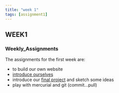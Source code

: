 ```yaml
---
title: "week 1"
tags: [assignment1]
---
```



## WEEK1

### Weekly_Assignments 

The assignments for the first week are:

- to build our own website
- [introduce ourselves]({{site.baseurl}}/resume)
- introduce our [final project]({{site.baseurl}}/projects) and sketch some ideas
- play with mercurial and git (commit...pull) 

